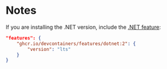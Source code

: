 # Notes

If you are installing the .NET version, include the [.NET feature](https://github.com/devcontainers/features/tree/main/src/dotnet):

```json
"features": {
    "ghcr.io/devcontainers/features/dotnet:2": {
        "version": "lts"
    }
}
```
